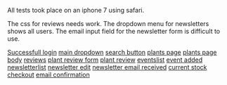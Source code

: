 All tests took place on an iphone 7 using safari. 

The css for reviews needs work. The dropdown menu for newsletters shows all users. The email input field for the newsletter form is difficult to use. 

[Successfull login](/static/pdfs/screensizetests/successfullogin.PNG)
[main dropdown](/static/pdfs/screensizetests/maindropdown.PNG)
[search button](/static/pdfs/screensizetests/searchbutton.PNG)
[plants page](/static/pdfs/screensizetests/plantspage.PNG)
[plants page body](/static/pdfs/screensizetests/plants2.PNG)
[reviews](/static/pdfs/screensizetests/reviews.PNG)
[plant review form](/static/pdfs/screensizetests/plantreviewform.PNG)
[plant review](/static/pdfs/screensizetests/plantreview.PNG)
[eventslist](/static/pdfs/screensizetests/eventslist.PNG)
[event added](/static/pdfs/screensizetests/eventadded.PNG)
[newsletterlist](/static/pdfs/screensizetests/newsletterlist.PNG)
[newsletter edit](/static/pdfs/screensizetests/newsletteredit.PNG)
[newsletter email received](/static/pdfs/screensizetests/newsletteremailreceived.PNG)
[current stock](/static/pdfs/screensizetests/currentstock.PNG)
[checkout](/static/pdfs/screensizetests/checkout.PNG)
[email confirmation](/static/pdfs/screensizetests/emailconfirmation.PNG)

